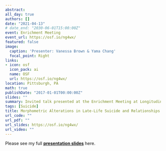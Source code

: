 ```yaml
---
abstract: 
all_day: true
authors: []
date: "2021-04-13"
# date_end: "2030-06-01T15:00:00Z"
event: Enrichment Meeting
event_url: https://osf.io/ng4wx/
featured: false
image:
  caption: 'Presenter: Vanessa Brown & Yama Chang'
  focal_point: Right
links:
- icon: osf
  icon_pack: ai
  name: OSF
  url: https://osf.io/ng4wx/
location: Pittsburgh, PA
math: true
publishDate: "2017-01-01T00:00:00Z"
slides: ""
summary: Invited talk presented at the Enrichment Meeting at Longitudinal Research Program in Late-Life Suicide at UPMC Psychiatry.
tags: [Suicide]
title: Morphometric Alterations in Late-Life Suicide and Relationships with Cognitive Decline
url_code: ""
url_pdf: ""
url_slides: https://osf.io/ng4wx/
url_video: ""
---
```

Please see my full [**presentation slides**](https://osf.io/ng4wx/) here.
